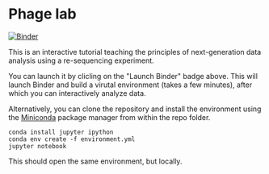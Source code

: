 # Phage lab

[![Binder](http://mybinder.org/badge.svg)](http://mybinder.org:/repo/mikheyev/phage-lab)

This is an interactive tutorial teaching the principles of next-generation data analysis using a re-sequencing experiment.

You can launch it by clicling on the "Launch Binder" badge above. This will launch Binder and build a virutal environment (takes a few minutes), after which you can interactively analyze data.

Alternatively, you can clone the repository and install the environment using the [Miniconda](http://conda.pydata.org/miniconda.html)  package manager from within the repo folder.

	conda install jupyter ipython
	conda env create -f environment.yml
	jupyter notebook

This should open the same environment, but locally.